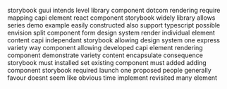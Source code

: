 storybook guui intends level library component dotcom rendering require mapping capi element react component storybook widely library allows series demo example easily constructed also support typescript possible envision split component form design system render individual element content capi independant storybook allowing design system one express variety way component allowing developed capi element rendering component demonstrate variety content encapsulate consequence storybook must installed set existing component must added adding component storybook required launch one proposed people generally favour doesnt seem like obvious time implement revisited many element